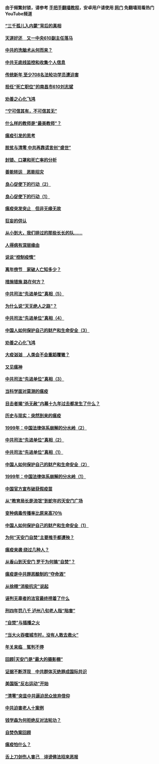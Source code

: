 #### 由于频繁封锁，请参考 [手把手翻墙教程](https://github.com/gfw-breaker/guides/wiki/)，安卓用户请使用 [网门](https://github.com/gfw-breaker/nogfw/blob/master/dl.md?t=03181900) 免翻墙观看热门YouTube频道 

#### [“三千孤儿入内蒙”背后的真相](../pages/19/422229.md?t=03181900) 

#### [天道好还　又一中央610副主任落马](../pages/19/422155.md?t=03181900) 

#### [中共的洗脑术从何而来？](../pages/19/422154.md?t=03181900) 

#### [中共无底线监控和收集个人信息](../pages/19/422039.md?t=03181900) 

#### [传统新年 至少708名法轮功学员遭迫害](../pages/19/421946.md?t=03181900) 

#### [担任“死亡职位”的南昌市610刘志斌](../pages/19/421957.md?t=03181900) 

#### [劝善之心化飞鸿](../pages/19/421164.md?t=03181900) 

#### [“宁可信其有，不可信其无”](../pages/19/421691.md?t=03181900) 

#### [什么样的教师是“最美教师”？](../pages/19/421755.md?t=03181900) 

#### [瘟疫引发的思考](../pages/19/421594.md?t=03181900) 

#### [脱贫与清零 中共再靠谎言创“盛世”](../pages/19/421590.md?t=03181900) 

#### [封锁、口罩和死亡率的分析](../pages/19/421495.md?t=03181900) 

#### [善能转运　恶能招灾](../pages/19/421334.md?t=03181900) 

#### [良心促使下的行动（2）](../pages/19/421361.md?t=03181900) 

#### [良心促使下的行动（1）](../pages/19/421302.md?t=03181900) 

#### [瘟疫突发突止　但非无缘无故](../pages/19/421281.md?t=03181900) 

#### [狂妄的供认](../pages/19/421199.md?t=03181900) 

#### [从小到大，我们排过的那些长长的队……](../pages/19/421243.md?t=03181900) 

#### [人得病有深层缘由](../pages/19/420864.md?t=03181900) 

#### [说说“控制疫情”](../pages/19/420831.md?t=03181900) 

#### [离年傍节　家破人亡知多少？](../pages/19/420563.md?t=03181900) 

#### [措施错施  路在何方？](../pages/19/420076.md?t=03181900) 

#### [中共司法“先进单位”真相（5）](../pages/19/419453.md?t=03181900) 

#### [为什么说“天无绝人之路”？](../pages/19/419618.md?t=03181900) 

#### [中共司法“先进单位”真相（4）](../pages/19/419452.md?t=03181900) 

#### [中国人如何保护自己的财产和生命安全（3）](../pages/19/419405.md?t=03181900) 

#### [劝善之心化飞鸿](../pages/19/418758.md?t=03181900) 

#### [大疫汹汹　人类会不会重蹈覆辙？](../pages/19/419691.md?t=03181900) 

#### [又见瘟神](../pages/19/419225.md?t=03181900) 

#### [中共司法“先进单位”真相（3）](../pages/19/419451.md?t=03181900) 

#### [当科学面对莫测的瘟疫](../pages/19/419625.md?t=03181900) 

#### [目击者揭“杀无赦”内幕十九年过去都发生了什么？](../pages/19/419617.md?t=03181900) 

#### [历史与现实：突然到来的瘟疫](../pages/19/419619.md?t=03181900) 

#### [1999年：中国法律体系崩解的分水岭（2）](../pages/19/419455.md?t=03181900) 

#### [中共司法“先进单位”真相（2）](../pages/19/419450.md?t=03181900) 

#### [中共司法“先进单位”真相（1）](../pages/19/419449.md?t=03181900) 

#### [中国人如何保护自己的财产和生命安全（2）](../pages/19/419404.md?t=03181900) 

#### [1999年：中国法律体系崩解的分水岭（1）](../pages/19/419454.md?t=03181900) 

#### [中国官方宣布破获假疫苗](../pages/19/419504.md?t=03181900) 

#### [从“教育局长是流氓”到蛇年的天安门广场](../pages/19/419470.md?t=03181900) 

#### [变种病毒传播率比原来高70％](../pages/19/419456.md?t=03181900) 

#### [中国人如何保护自己的财产和生命安全（1）](../pages/19/419403.md?t=03181900) 

#### [为何“天安门自焚”主要推手都遭殃？](../pages/19/419348.md?t=03181900) 

#### [瘟疫来袭 绕过几种人？](../pages/19/419349.md?t=03181900) 

#### [从香山到天安门 罗干为何搞“自焚”？](../pages/19/419270.md?t=03181900) 

#### [瘟疫是中共罪恶酿制的“夺命酒”](../pages/19/419223.md?t=03181900) 

#### [从徐栩“消极抗灾”说起](../pages/19/419224.md?t=03181900) 

#### [诬判无辜者的法官最终捞着了什么](../pages/19/419268.md?t=03181900) 

#### [刑四年罚八千 泸州八旬老人指“陷害”](../pages/19/419232.md?t=03181900) 

#### [“自焚”与插播之火](../pages/19/419226.md?t=03181900) 

#### [“当大火吞噬城市时，没有人敢去救火”](../pages/19/419077.md?t=03181900) 

#### [年关来临　冤判不停](../pages/19/419093.md?t=03181900) 

#### [回顾|天安门是“最大的摄影棚”](../pages/19/380866.md?t=03181900) 

#### [证据不断浮现　中共群体灭绝罪成国际共识](../pages/19/419031.md?t=03181900) 

#### [美国版“反右运动”开始](../pages/19/419030.md?t=03181900) 

#### [“清零”突显中共逼迫民众放弃信仰](../pages/19/418995.md?t=03181900) 

#### [中共迫害老人十案例](../pages/19/418831.md?t=03181900) 

#### [钱学森为何拒绝反对法轮功？](../pages/19/418905.md?t=03181900) 

#### [自焚伪案回顾](../pages/19/418799.md?t=03181900) 

#### [瘟疫怕什么？](../pages/19/418800.md?t=03181900) 

#### [舌上刀剑伤人害己　诽谤佛法招来恶报](../pages/19/418731.md?t=03181900) 


